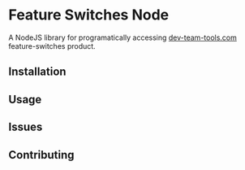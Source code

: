 # Feature Switches Node
A NodeJS library for programatically accessing [dev-team-tools.com](htpps://www.dev-team-tools.com) feature-switches product.

## Installation

## Usage

## Issues

## Contributing
